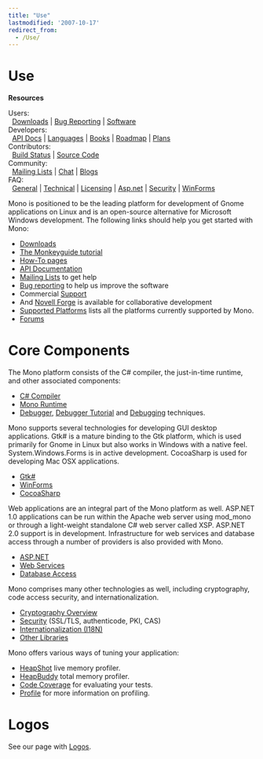 ```yaml
---
title: "Use"
lastmodified: '2007-10-17'
redirect_from:
  - /Use/
---
```


Use
===

**Resources**

Users:<br/>
  [Downloads](/Downloads) | [Bug Reporting](/Bugs) | [Software](/Software)<br/>
 Developers:<br/>
  [API Docs](http://docs.go-mono.com/) | [Languages](/Languages) | [Books](/Books) | [Roadmap](/Mono_Project_Roadmap) | [Plans](/Plans)<br/>
 Contributors:<br/>
  [Build Status](http://wrench.mono-project.com/builds) | [Source Code](/SourceCodeRepository)<br/>
 Community:<br/>
  [Mailing Lists](/Mailing_Lists) | [Chat](/IRC) | [Blogs](http://www.go-mono.com/monologue/)<br/>
 FAQ:<br/>
  [General](/FAQ:_General) | [Technical](/FAQ:_Technical) | [Licensing](/FAQ:_Licensing) | [Asp.net](/FAQ:_ASP.NET) | [Security](/FAQ:_Security) | [WinForms](/FAQ:_Winforms)

Mono is positioned to be the leading platform for development of Gnome applications on Linux and is an open-source alternative for Microsoft Windows development. The following links should help you get started with Mono:

-   [Downloads](/Downloads)
-   [The Monkeyguide tutorial](/Monkeyguide)
-   [How-To pages](/Howto)
-   [API Documentation](http://docs.go-mono.com/)
-   [Mailing Lists](/Mailing_Lists) to get help
-   [Bug reporting](/Bugs) to help us improve the software
-   Commercial [Support](/Support)
-   And [Novell Forge](/Novell_Forge) is available for collaborative development
-   [Supported Platforms](/Supported_Platforms) lists all the platforms currently supported by Mono.
-   [Forums](/Forums)

Core Components
===============

The Mono platform consists of the C# compiler, the just-in-time runtime, and other associated components:

-   [C# Compiler](/CSharp_Compiler)
-   [Mono Runtime](/Mono:Runtime)
-   [Debugger](/Debugger), [Debugger Tutorial](/Guide:Debugger) and [Debugging](/Debugging) techniques.

Mono supports several technologies for developing GUI desktop applications. Gtk# is a mature binding to the Gtk platform, which is used primarily for Gnome in Linux but also works in Windows with a native feel. System.Windows.Forms is in active development. CocoaSharp is used for developing Mac OSX applications.

-   [Gtk#](/GtkSharp)
-   [WinForms](/WinForms)
-   [CocoaSharp](/MonoMac)

Web applications are an integral part of the Mono platform as well. ASP.NET 1.0 applications can be run within the Apache web server using mod_mono or through a light-weight standalone C# web server called XSP. ASP.NET 2.0 support is in development. Infrastructure for web services and database access through a number of providers is also provided with Mono.

-   [ASP.NET](/ASP.NET)
-   [Web Services](/Web_Services)
-   [Database Access](/Database_Access)

Mono comprises many other technologies as well, including cryptography, code access security, and internationalization.

-   [Cryptography Overview](/Cryptography)
-   [Security](/FAQ:_Security) (SSL/TLS, authenticode, PKI, CAS)
-   [Internationalization (I18N)](/Internationalization)
-   [Other Libraries](/Libraries)

Mono offers various ways of tuning your application:

-   [HeapShot](/HeapShot) live memory profiler.
-   [HeapBuddy](/HeapBuddy) total memory profiler.
-   [Code Coverage](/Code_Coverage) for evaluating your tests.
-   [Profile](/Profile) for more information on profiling.

Logos
=====

See our page with [Logos](/Logos).


